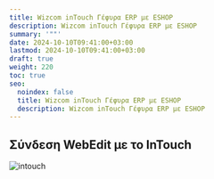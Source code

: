 ```yaml
---
title: Wizcom inTouch Γέφυρα ERP με ESHOP
description: Wizcom inTouch Γέφυρα ERP με ESHOP
summary: '""'
date: 2024-10-10T09:41:00+03:00
lastmod: 2024-10-10T09:41:00+03:00
draft: true
weight: 220
toc: true
seo:
  noindex: false
  title: Wizcom inTouch Γέφυρα ERP με ESHOP
  description: Wizcom inTouch Γέφυρα ERP με ESHOP
---
```


## Σύνδεση WebΕdit με το InTouch

![intouch](/images/001.jpg "intouch")
